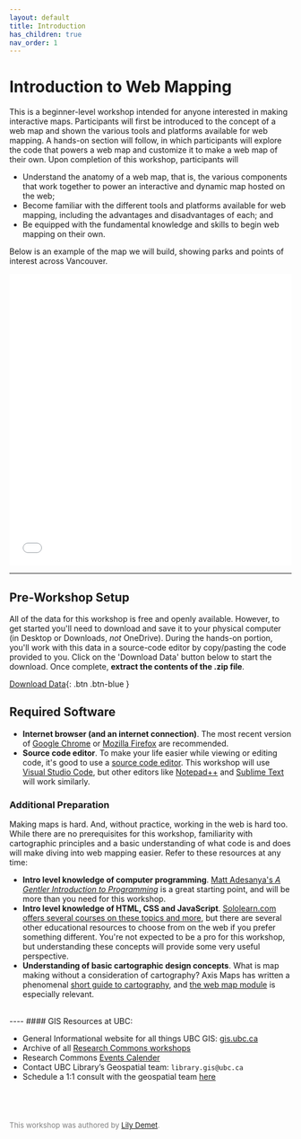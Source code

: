 ```yaml
---
layout: default
title: Introduction
has_children: true
nav_order: 1
---
```

# Introduction to Web Mapping

This is a beginner-level workshop intended for anyone interested in making interactive maps. Participants will first be introduced to the concept of a web map and shown the various tools and platforms available for web mapping. A hands-on section will follow, in which participants will explore the code that powers a web map and customize it to make a web map of their own. Upon completion of this workshop, participants will 

- Understand the anatomy of a web map, that is, the various components that work together to power an interactive and dynamic map hosted on the web;
- Become familiar with the different tools and platforms available for web mapping, including the advantages and disadvantages of each; and
- Be equipped with the fundamental knowledge and skills to begin web mapping on their own.

Below is an example of the map we will build, showing parks and points of interest across Vancouver. 

<iframe src="./content/parks-map.html" style="width:100%; height:520px; border:none;"> </iframe>

----
## Pre-Workshop Setup
All of the data for this workshop is free and openly available. However, to get started you'll need to download and save it to your physical computer (in Desktop or Downloads, *not* OneDrive). During the hands-on portion, you'll work with this data in a source-code editor by copy/pasting the code provided to you. Click on the 'Download Data' button below to start the download. Once complete, **extract the contents of the .zip file**.

[Download Data](./webmapping-workshop.zip){: .btn .btn-blue }

## Required Software  
- **Internet browser (and an internet connection)**. The most recent version of [Google Chrome](https://www.google.com/chrome/) or [Mozilla Firefox](https://www.mozilla.org) are recommended. 
- **Source code editor**. To make your life easier while viewing or editing code, it's good to use a [source code editor](https://en.wikipedia.org/wiki/Source_code_editor). This workshop will use [Visual Studio Code](https://code.visualstudio.com/download), but other editors like [Notepad++](https://notepad-plus-plus.org/) and [Sublime Text](https://www.sublimetext.com/3) will work similarly.

### Additional Preparation
Making maps is hard. And, without practice, working in the web is hard too. While there are no prerequisites for this workshop, familiarity with cartographic principles and a basic understanding of what code is and does will make diving into web mapping easier. Refer to these resources at any time:

- **Intro level knowledge of computer programming**. [Matt Adesanya's *A Gentler Introduction to Programming*](https://www.freecodecamp.org/news/a-gentler-introduction-to-programming-1f57383a1b2c/) is a great starting point, and will be more than you need for this workshop.
- **Intro level knowledge of HTML, CSS and JavaScript**. [Sololearn.com offers several courses on these topics and more](https://www.sololearn.com/Courses/), but there are several other educational resources to choose from on the web if you prefer something different. You're not expected to be a pro for this workshop, but understanding these concepts will provide some very useful perspective.
- **Understanding of basic cartographic design concepts**. What is map making without a consideration of cartography? Axis Maps has written a phenomenal [short guide to cartography](https://www.axismaps.com/guide/), and [the web map module](https://www.axismaps.com/guide/web/should-a-map-be-interactive/) is especially relevant.



<br>
----
#### GIS Resources at UBC:

- General Informational website for all things UBC GIS: [gis.ubc.ca](http://gis.ubc.ca/)
- Archive of all [Research Commons workshops](https://ubc-library-rc.github.io/)
- Research Commons [Events Calender](https://researchcommons.library.ubc.ca/workshops/)
- Contact UBC Library’s Geospatial team: `library.gis@ubc.ca`
- Schedule a 1:1 consult with the geospatial team [here](https://libcal.library.ubc.ca/appointments/research_commons#s-lc-public-pt)


<p style="margin-top:70px"></p>
<p style="color:grey; font-size:13px">This workshop was authored by <a href="https://geog.ubc.ca/profile/lily-crandall-oral/" target="_blank"> Lily Demet</a>.</p>